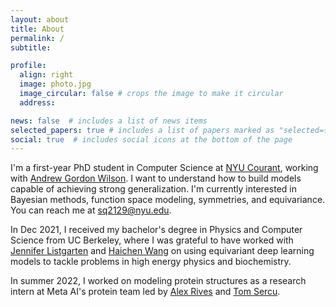 ```yaml
---
layout: about
title: About
permalink: /
subtitle:

profile:
  align: right
  image: photo.jpg
  image_circular: false # crops the image to make it circular
  address: 

news: false  # includes a list of news items
selected_papers: true # includes a list of papers marked as "selected={true}"
social: true  # includes social icons at the bottom of the page
---
```


I'm a first-year PhD student in Computer Science at [NYU Courant](https://cs.nyu.edu/home/index.html), working with [Andrew Gordon Wilson](https://cims.nyu.edu/~andrewgw/). I want to understand how to build models capable of achieving strong generalization. I'm currently interested in Bayesian methods, function space modeling, symmetries, and equivariance. You can reach me at sq2129@nyu.edu.

In Dec 2021, I received my bachelor's degree in Physics and Computer Science from UC Berkeley, where I was grateful to have worked with [Jennifer Listgarten](http://www.jennifer.listgarten.com/) and [Haichen Wang](https://hwang43.web.cern.ch/) on using equivariant deep learning models to tackle problems in high energy physics and biochemistry. 

In summer 2022, I worked on modeling protein structures as a research intern at Meta AI's protein team led by [Alex Rives](https://scholar.google.com/citations?user=vqb78-gAAAAJ&hl=en) and [Tom Sercu](https://tom.sercu.me/).

<!-- Write your biography here. Tell the world about yourself. Link to your favorite [subreddit](http://reddit.com). You can put a picture in, too. The code is already in, just name your picture `prof_pic.jpg` and put it in the `img/` folder.

Put your address / P.O. box / other info right below your picture. You can also disable any these elements by editing `profile` property of the YAML header of your `_pages/about.md`. Edit `_bibliography/papers.bib` and Jekyll will render your [publications page](/al-folio/publications/) automatically.

Link to your social media connections, too. This theme is set up to use [Font Awesome icons](http://fortawesome.github.io/Font-Awesome/) and [Academicons](https://jpswalsh.github.io/academicons/), like the ones below. Add your Facebook, Twitter, LinkedIn, Google Scholar, or just disable all of them. -->
